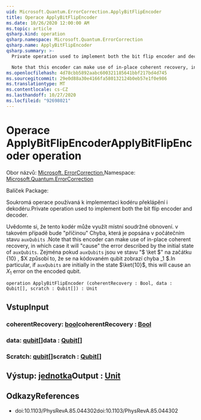 ```yaml
---
uid: Microsoft.Quantum.ErrorCorrection.ApplyBitFlipEncoder
title: Operace ApplyBitFlipEncoder
ms.date: 10/26/2020 12:00:00 AM
ms.topic: article
qsharp.kind: operation
qsharp.namespace: Microsoft.Quantum.ErrorCorrection
qsharp.name: ApplyBitFlipEncoder
qsharp.summary: >-
  Private operation used to implement both the bit flip encoder and decoder.

  Note that this encoder can make use of in-place coherent recovery, in which case it will "cause" the error described by the initial state of `auxQubits`. In particular, if `auxQubits` are initially in the state $\ket{10}$, this will cause an $X_1$ error on the encoded qubit.
ms.openlocfilehash: 4d78cbb5892aabc600321185641bbf217bd4d745
ms.sourcegitcommit: 29e0d88a30e4166fa580132124b0eb57e1f0e986
ms.translationtype: MT
ms.contentlocale: cs-CZ
ms.lasthandoff: 10/27/2020
ms.locfileid: "92698021"
---
```

# <a name="applybitflipencoder-operation"></a><span data-ttu-id="d846f-102">Operace ApplyBitFlipEncoder</span><span class="sxs-lookup"><span data-stu-id="d846f-102">ApplyBitFlipEncoder operation</span></span>

<span data-ttu-id="d846f-103">Obor názvů: [Microsoft. ErrorCorrection.](xref:Microsoft.Quantum.ErrorCorrection)</span><span class="sxs-lookup"><span data-stu-id="d846f-103">Namespace: [Microsoft.Quantum.ErrorCorrection](xref:Microsoft.Quantum.ErrorCorrection)</span></span>

<span data-ttu-id="d846f-104">Balíček [](https://nuget.org/packages/)</span><span class="sxs-lookup"><span data-stu-id="d846f-104">Package: [](https://nuget.org/packages/)</span></span>


<span data-ttu-id="d846f-105">Soukromá operace používaná k implementaci kodéru překlápění i dekodéru.</span><span class="sxs-lookup"><span data-stu-id="d846f-105">Private operation used to implement both the bit flip encoder and decoder.</span></span>

<span data-ttu-id="d846f-106">Uvědomte si, že tento kodér může využít místní soudržné obnovení. v takovém případě bude "příčinou" Chyba, která je popsána v počátečním stavu `auxQubits` .</span><span class="sxs-lookup"><span data-stu-id="d846f-106">Note that this encoder can make use of in-place coherent recovery, in which case it will "cause" the error described by the initial state of `auxQubits`.</span></span>
<span data-ttu-id="d846f-107">Zejména pokud `auxQubits` jsou ve stavu "$ \ket $" na začátku {10} , $X způsobí to, že se na kódovaném qubit zobrazí chyba _1 $.</span><span class="sxs-lookup"><span data-stu-id="d846f-107">In particular, if `auxQubits` are initially in the state $\ket{10}$, this will cause an $X_1$ error on the encoded qubit.</span></span>

```qsharp
operation ApplyBitFlipEncoder (coherentRecovery : Bool, data : Qubit[], scratch : Qubit[]) : Unit
```


## <a name="input"></a><span data-ttu-id="d846f-108">Vstup</span><span class="sxs-lookup"><span data-stu-id="d846f-108">Input</span></span>

### <a name="coherentrecovery--bool"></a><span data-ttu-id="d846f-109">coherentRecovery: [bool](xref:microsoft.quantum.lang-ref.bool)</span><span class="sxs-lookup"><span data-stu-id="d846f-109">coherentRecovery : [Bool](xref:microsoft.quantum.lang-ref.bool)</span></span>




### <a name="data--qubit"></a><span data-ttu-id="d846f-110">data: [qubit](xref:microsoft.quantum.lang-ref.qubit)[]</span><span class="sxs-lookup"><span data-stu-id="d846f-110">data : [Qubit](xref:microsoft.quantum.lang-ref.qubit)[]</span></span>




### <a name="scratch--qubit"></a><span data-ttu-id="d846f-111">Scratch: [qubit](xref:microsoft.quantum.lang-ref.qubit)[]</span><span class="sxs-lookup"><span data-stu-id="d846f-111">scratch : [Qubit](xref:microsoft.quantum.lang-ref.qubit)[]</span></span>





## <a name="output--unit"></a><span data-ttu-id="d846f-112">Výstup: [jednotka](xref:microsoft.quantum.lang-ref.unit)</span><span class="sxs-lookup"><span data-stu-id="d846f-112">Output : [Unit](xref:microsoft.quantum.lang-ref.unit)</span></span>



## <a name="references"></a><span data-ttu-id="d846f-113">Odkazy</span><span class="sxs-lookup"><span data-stu-id="d846f-113">References</span></span>

- <span data-ttu-id="d846f-114">doi:10.1103/PhysRevA.85.044302</span><span class="sxs-lookup"><span data-stu-id="d846f-114">doi:10.1103/PhysRevA.85.044302</span></span>